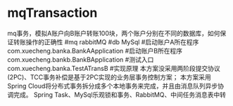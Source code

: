 # mqTransaction
mq事务，模拟A账户向B账户转账100块，两个账户分别在不同的数据库，如何保证转账操作的正确性
#mq
rabbitMQ
#db
MySql
#启动账户A所在程序
com.xuecheng.banka.BankAApplication
#启动账户B所在程序
com.xuecheng.bankb.BankBApplication
#测试入口
com.xuecheng.banka.TestATransB
#实现原理
本方案没采用两阶段提交协议(2PC)、TCC事务补偿是基于2PC实现的业务层事务控制方案；
本方案采用Spring Cloud将分布式事务拆分成多个本地事务来完成，并且由消息队列异步协调完成。
Spring Task、MySql乐观锁和事务、RabbitMQ、中间任务消息表中转

